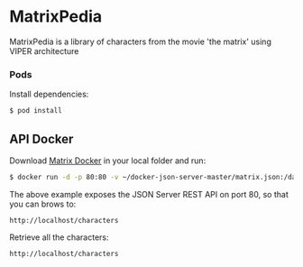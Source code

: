 # MatrixPedia

MatrixPedia is a library of characters from the movie 'the matrix' using VIPER architecture


### Pods

Install dependencies:

```bash
$ pod install
```

## API Docker 

Download [Matrix Docker](https://github.com/alexcros/docker-matrix-server) in your local folder and run: 

```bash
$ docker run -d -p 80:80 -v ~/docker-json-server-master/matrix.json:/data/db.json clue/json-server
```

The above example exposes the JSON Server REST API on port 80, so that you can brows to:

```
http://localhost/characters
```

Retrieve all the characters:

```
http://localhost/characters
```